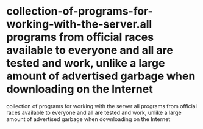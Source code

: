 # collection-of-programs-for-working-with-the-server.all programs from official races available to everyone and all are tested and work, unlike a large amount of advertised garbage when downloading on the Internet
collection of programs for working with the server
all programs from official races available to everyone and all are tested and work, unlike a large amount of advertised garbage when downloading on the Internet
